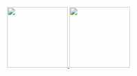 <div align="center">
  <a href="https://github.com/imikieb">
  <img height="140px" src="https://github-readme-stats.vercel.app/api?username=imikieb&show_icons=true&theme=tokyonight&include_all_commits=true&count_private=true"/>
  <img height="140px" src="https://github-readme-stats.vercel.app/api/top-langs/?username=imikieb&layout=compact&langs_count=7&theme=tokyonight"/>
</div>